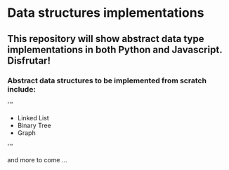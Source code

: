 # Data structures implementations

## This repository will show abstract data type implementations in both Python and Javascript. Disfrutar!

### Abstract data structures to be implemented from scratch include:

'''
- Linked List
- Binary Tree
- Graph

'''

and more to come ...
